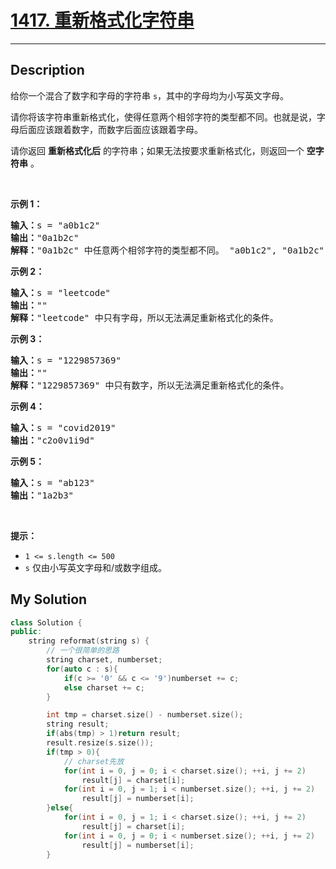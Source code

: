 # [1417. 重新格式化字符串](https://leetcode-cn.com/problems/reformat-the-string/)

---

## Description

<section>
<p>给你一个混合了数字和字母的字符串 <code>s</code>，其中的字母均为小写英文字母。</p>
<p>请你将该字符串重新格式化，使得任意两个相邻字符的类型都不同。也就是说，字母后面应该跟着数字，而数字后面应该跟着字母。</p>
<p>请你返回 <strong>重新格式化后</strong> 的字符串；如果无法按要求重新格式化，则返回一个 <strong>空字符串</strong> 。</p>
<p>&nbsp;</p>
<p><strong>示例 1：</strong></p>
<pre><strong>输入：</strong>s = "a0b1c2"
<strong>输出：</strong>"0a1b2c"
<strong>解释：</strong>"0a1b2c" 中任意两个相邻字符的类型都不同。 "a0b1c2", "0a1b2c", "0c2a1b" 也是满足题目要求的答案。
</pre>
<p><strong>示例 2：</strong></p>
<pre><strong>输入：</strong>s = "leetcode"
<strong>输出：</strong>""
<strong>解释：</strong>"leetcode" 中只有字母，所以无法满足重新格式化的条件。
</pre>
<p><strong>示例 3：</strong></p>
<pre><strong>输入：</strong>s = "1229857369"
<strong>输出：</strong>""
<strong>解释：</strong>"1229857369" 中只有数字，所以无法满足重新格式化的条件。
</pre>
<p><strong>示例 4：</strong></p>
<pre><strong>输入：</strong>s = "covid2019"
<strong>输出：</strong>"c2o0v1i9d"
</pre>
<p><strong>示例 5：</strong></p>
<pre><strong>输入：</strong>s = "ab123"
<strong>输出：</strong>"1a2b3"
</pre>
<p>&nbsp;</p>
<p><strong>提示：</strong></p>
<ul>
	<li><code>1 &lt;= s.length &lt;= 500</code></li>
	<li><code>s</code> 仅由小写英文字母和/或数字组成。</li>
</ul>
</section>

## My Solution

```cpp
class Solution {
public:
    string reformat(string s) {
        // 一个很简单的思路
        string charset, numberset;
        for(auto c : s){
            if(c >= '0' && c <= '9')numberset += c;
            else charset += c;
        }

        int tmp = charset.size() - numberset.size();
        string result;
        if(abs(tmp) > 1)return result;
        result.resize(s.size());
        if(tmp > 0){
            // charset先放
            for(int i = 0, j = 0; i < charset.size(); ++i, j += 2)
                result[j] = charset[i];
            for(int i = 0, j = 1; i < numberset.size(); ++i, j += 2)
                result[j] = numberset[i];
        }else{
            for(int i = 0, j = 1; i < charset.size(); ++i, j += 2)
                result[j] = charset[i];
            for(int i = 0, j = 0; i < numberset.size(); ++i, j += 2)
                result[j] = numberset[i];
        }

```